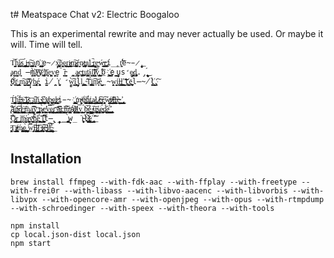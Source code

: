t# Meatspace Chat v2: Electric Boogaloo

This is an experimental rewrite and may never actually be used. Or maybe it will. Time will tell.

    T̙̟̭̭̬͈͝ͅͅḩ͍̯͓͍̣̩̗̠̕͜i̷͓͔̱̠̻͞ͅș̺̣͢ ͎̦̼̪͓̮̪́͢į̴̰̘̰̺ͅs̵̘̥̱͠ ̴͏̲͔̳̘̪̩̝a̖̹͔͈͔̠n҉̬͉̝̝͜ ̼̺̻̦͉̥e̴̷̙̗x̘̼̪̣̬͢͠ͅͅp͉͖̘̱͓͈̭̗̀ȩ̨͚͉r̦̳͇̺̮i̴̷̭͇̙̺̞͎̻͎͢m̷̖͔͎͇̣̤͚̪͢͠é̬͈͈n̷̻͕̫t̵̩̦̦̫̪̳̞ͅa̯̥̤͍̕l͈̻̫̱̜̲͇̖͠ ̵̢͚͕̪͘ͅͅr̞̼̘̭̬̝͉͕̻͢e̵̠̠͕̲͖ẃ̶̲͇͚͈̗r̵̖̖̹͇̪͟í̲̥̲́ţ̛̣̱͉͞e̴̵̷̜̩̝ ̢̮̗̦͟
    ̥̲̹͚͈̠a̷̖͉̖n͎̦͉̯͔̠̘̳̱d̠̻͕ ̶̯̮̀m҉͉̱̹̣̙͝ͅa̶̦̠͎͈͝y҉̷͕͟ ҉̮̞͔͖̝̤͝ņ̥͕͙̖e͓͔̺̭͙v͏̥̦̙͈̗͉e̬̠͘r̵͈̤̲̳͔̲̬̀ ̤̰̺̲̺a̷̳̗̗͎ͅͅc̵̢͖̙͔̥͔͙̻̲t̜̟̪̫͢ư̳͇̫͓á̤̙͙͙͈ḻ̛̠̙̭͉̙̖̞͝͠l̸̸̰̠̦̟̥̜̝̘̰͠y̢̺̯̮̻͙͓ ̜̠̩̠̹̮͟͡b̡҉͍̭̜̘̳̖̤̺̜e̥̦ ̝̱͇̰̯̘̠͔u͏̝̥̹̣̤s̛̝e̷̡̟̟͍̖͍̰̫̠ͅd̡͈̳̞̞̫̲.̡̨̝̩̰ ̨̠̬̘̞̩́͜
    ̶̰̞͔͇̀O҉̹̱̘̼̀r͖̘͉̱̠̮͢ ̧̧͇̝̠͓̮̙͔̱̝m̮͖̺͈͠a̷͍̙͔̰̮̺͡͝y̜̙b̢͉̝̣͈͓̞̳é̩̮͎̘̯̞͓͎͓ ͏̫̪i̸̭̯̪͘t̕͏̩̮̜̫͔̩͉̣ ̛̻̩̀w̤͈͍̗͡ͅi͓̘̰̤̭̞̦l̠̦̬̤̙̕l͓̗̩̻̦.̫̣̳̞̺͓͍ ̴̣̰͠Ṭ̯̰͚̩̹͓͍͎́į̗̯̯̘̠̼͖͓̠͡m̷̟͔͕̱͝è̱̦̙͈̱̲̺̲̱͢ ̴̨̯̭w̮͕̯͎̩͘i̯̜͢l̶͚͇͔l̛͚̜̺̮͎̤̫͎ ̛͇̹̮͉͢͞t҉̫͕̫̹̳̭̤e̬̩̫̜̪͉l̶̴̸̤̪̬l͏҉̣̘̠̟̰͙̮̯.̧̯͠ͅ

    T̛́͏̻͉͔̳̻͉̪̭̪̜͖̭ͅḩ̡͎͈͎̙̼̺̠̬͉̺̘̮̳͉̣͈́̕͞ͅí̶̦̳͍̳̼̯͍͚͕̥͉̖́͢ͅș̴͎̫̞͔̘̬̩̬̤͚̙̻̘̞͎͓̯͝ ̛͓͙̲̮̱̥̖̰̺̹͈͓̫͖̭͚͈͞į̷̨̡̳̼̫̪̜͖͕͈̥͓̦̳̹̦ͅs̲̲̦̮̭͉̮̲̞̣̝͞ ̨͏̨̯͇̥͎͚͓͖̞͉̬̳̘̩̣̩̯̬͍͕a̫̜̹̟͙̯͖̰̻̟͍̰̺͠͠ͅṋ̡̨̤̫̣̤̠̩̖̖̖̘̼̹̘͇͇̳͟ ̴̭̥̯̞̱̭̹̦̝̫̫͔̬̪̺̱̘̖͡e͜҉̨͚̼̪̖͉̳͚̙̟̗̫̦͟x̸̛͉̝̞̘̬͕̞̤̠p̵̥̮̞̳͎͉͔͔̙̪̪͜ȩ̢̛̝̫͓̫͍̝͔r̷̶̭̭͔̹͖̞̮̯̯̥͉̜͜͜i̵̴̡҉̧͇̳̺̣̗̹̜͇͖̜̩̝̟̞͕m̸̴̨͖̯͉͓̗é̕̕҉̸̫͎̖̞̳̘͈̰̟̪ņ̢̧̘͙͔̲͍̻̞͇̦̘̱̹̞͕̤͙͘ͅt̡̨̳͈̯̹͚̙̭͕͕̲͜ͅa̷̠͕̦̟̻̻͕͔̮̰͉̝̤̰̲̻̕͢ͅl̨̡͔͍̗̭̟̙͎͖̪̼̮̗͈̘ ̸̷̣̗̖͓̭̯̙̬͢͡ŗ̶͉̱̭̼̥͖̙̪̰ͅͅe͓̝̥̝̗̰̮̞͡ẃ̵̸͇͍̠̗̳͚̖̫̝̝͜r̷̸̴̛̖̩̜͎̳͇̭͉̼͙̣͈̻̳̝̬̣̠͝í̶͚̺̠͚͖̠̯̕ţ̶͕͈̮̲̱̹̠̝̜͢e͏̴̵̼̺̺̖̜̦͇̝͍͕̗̀̀ ͟͏̛͏̠̟͈͔͙̤̣͕ ̡̡̙͙̺̮̞̳͕̥̞
    ̧̡̭͓͕̼̞̣̹̘̙̕͠à҉̪̻̞̤̟͇̝̫̩͎̫̫n̶̳̦͇̹̣͙͙̠͖͈͎̬̳̜̥̲͇͙̮͘͡d̸͎̳̼̙̟͍̪̭̹͖͉͈͕̤̯̤́͢ ̶͍̜̳̫͚͚͉̟̟͚̻͞m̨̨̭̜̳͇̘̝̗͉̘̩̘̯̝̺̀ͅa͡͝͏̣̦̖̺̦̳̠͓͓̙̼̥y̞̗̟̰̹̦̠̙͍̘̜̮̖̰͉͞ ̵̢͏̪̲̫͕̗̼̮̱̥͙̺͚͇̭̹͈̹ņ̀͏̷͎̥͓̥̱̭͕͟e̕͏̛͍̗̱̫̩͎̖̭̠̻̣̖͇̮͚̱̼̼̲͟v͙̪̮̹͉̥̞͢ę̡̱͇̱̥̯͓̣͉͉͇̰̥̤̘̞ͅr̰̭͎̺̖̺̻͇͉̠̝̯̭͞͞ ͞͏̴̟͇̝̫̯̮̭̼͖̤̘̫̞͡a̶̢̛͔͍͖̺̖̤͉͖̱͎͙̮̤̳̫̰̺̞͕ç̮̞̯͖͚͈̳̱͜͟͝͝t̶̝͔̻͉̟͔͖̺̘̝̩̮̲̝̻͔̠͠ư̶̢̟̬̞̱̝͙̭͇͙̱̠̲͚̠á҉̸̡̧̡̼̜̗͍̝̝̣͉͍͙ͅḻ̴̸̰̯̘̱̳͎̫̰l̨͢͏̘̲̰̘̝̰̺̥̫͉͙͝y͏̧̗̞͇̖ͅ ͍̘͎̬̜̠́b͞҉̵̗̦̥̖̬̞̩͇̯͇é̲̺̹͓͙̘͓̺͎̮̫̥̠̦͚͕̝͘ ̸̴̧͠͏̘̥̜̮͇u̵̢̡͖͖͖̯̘̖̪͚̲͓̠͍͍͙͔͖͈͘ͅś̡̜̙̥͈͕̩̙͖͔̼̟̦̗͍̙͚̙̗̮͘ȩ̵̥̮̪̻͔͎́͜d̷͈͎̠̹͈̻͎͚͉́̕͘͜.̴̸̧̩͔̱̘͖̠̜͎̩͙͜͢ ̛̥̼͚͙̘͚͇̰́̕͢ ̢̧͏̲̫̖̞̱ͅ
    ̴͉̣͉̟̮̯̥͉͖͟͠͡ͅÒ̷̜̦̫͉̘͔̼̟̙͍̰̫͇̥̝͇͉͓ŗ̭̲̼̖̝̳͜͢ ̧͓͇͉͝m̴̙̝̰̺̩̰̻̹̕͟ͅą̵̙̩̤̞͓̬̖̻̟̲̼́͢͢y̴̺̻̘̳̼̯̲̞͞͞b̡̛̻̰͙̟̱̯̫͉é̥̲̜̭̣̝̪͇́͘͟͝ ͟͡͏̣̖̖̬i̧̠͎̻̘̥̪̱̺̞̘̯̻̤͞͞t͏̶̨̢̜̞̙̭̱̲̳ ̡̼̯̰̮̫͔͙̹͇̘̬̥̖͙̙̪̀w̙̞̞̲͘i̴̴̹̫̣̥̩̦̥ͅl҉҉̶̷̩̘͉͈̭̙̹̪̗̭̬̀l̷͚̰͓̳̠̦͖̖̯̜̝̹̗̥̯͉̲͈͡.̻̭͔̩̤̰̬̕͢ ̢̛͕͍͕̮̮̞̻͟͝͠ͅ
    ̷̵̦̭͉̭̟̘̖̪̜̦̪̰̩͇͕̰͖̠̖Ţ̣̬̰̼͢ͅį̵̸̸̷̪̼̤̳̤͇̼̮̝̖ͅḿ̷̢͎̙̼̳̩͖͖̠͕͖͍͕̖͚̜͚ę̢̬͔̪͍̭̞̦̥̣͇̪̀ ̨̝͕̦̦̫̪̘̘̗̘͓̮̣̕w̡̛̤͙̗̼̘í̶̼͎̫͙̩̕͟͝ļ̷͇̳͙̰̟̬̰͙͕̪̳̤̺̪̠̳̹̀͘ḽ̯̼̩̕͘͢ͅ ̴̡̜͈̪̣̞̲̕͟͢t̵̷͈̤͙̟̞͔̝͈͎̕͠é̵̵̛̞̖͎̩̗͓̪̻l̸̼̖̗̳̯͟͡l̵̢̛͖͔͎͈̺̤̰̗̬͍̖̭͖͓̱̀͝ͅ.̴̢̭̱͉̹̦͍͉͖̦͍̙̠̮̜̮̀́͟

## Installation

    brew install ffmpeg --with-fdk-aac --with-ffplay --with-freetype --with-frei0r --with-libass --with-libvo-aacenc --with-libvorbis --with-libvpx --with-opencore-amr --with-openjpeg --with-opus --with-rtmpdump --with-schroedinger --with-speex --with-theora --with-tools

    npm install
    cp local.json-dist local.json
    npm start
